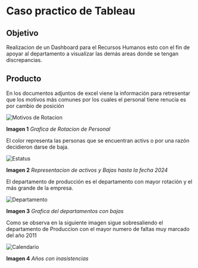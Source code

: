 # Caso practico de Tableau

## Objetivo

 Realizacion de un Dashboard para el Recursos Humanos esto con el fin de apoyar al departamento  a visualizar las demás areas donde se tengan discrepancias.
 
## Producto

En los documentos adjuntos de excel viene la información para retresentar que los motivos más comunes por los cuales el personal tiene renucia es por cambio de posición

![Motivos de Rotacion](https://github.com/user-attachments/assets/d93af08c-e990-4982-9806-a92fcd7281c6)

**Imagen 1** *Grafica de Rotacion de Personal* 

El color representa las personas que se encuentran activs o por una razón decidieron darse de baja.

![Estatus](https://github.com/user-attachments/assets/afbcbc8f-0ad4-4f54-9074-a637810ad6d1)

**Imagen 2** *Representacion de activos y Bajas hasta la fecha 2024* 

El departamento de producción es el departamento con mayor rotación y el más grande de la empresa.

![Departamento](https://github.com/user-attachments/assets/c552c9bc-d785-469e-99a1-8aba08207b9a)

**Imagen 3** *Grafica del departamentos con bajas*

Como se observa en la siguiente imagen sigue sobresaliendo el departamento de  Produccion con el mayor numero de faltas  muy marcado del año 2011

![Calendario](https://github.com/user-attachments/assets/f5b3fc21-6d1a-4979-bfa8-b8e38bc3cc29)

**Imagen 4** *Años con inasistencias*

